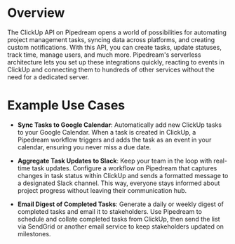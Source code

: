 # Overview

The ClickUp API on Pipedream opens a world of possibilities for automating project management tasks, syncing data across platforms, and creating custom notifications. With this API, you can create tasks, update statuses, track time, manage users, and much more. Pipedream's serverless architecture lets you set up these integrations quickly, reacting to events in ClickUp and connecting them to hundreds of other services without the need for a dedicated server.

# Example Use Cases

- **Sync Tasks to Google Calendar**: Automatically add new ClickUp tasks to your Google Calendar. When a task is created in ClickUp, a Pipedream workflow triggers and adds the task as an event in your calendar, ensuring you never miss a due date.

- **Aggregate Task Updates to Slack**: Keep your team in the loop with real-time task updates. Configure a workflow on Pipedream that captures changes in task status within ClickUp and sends a formatted message to a designated Slack channel. This way, everyone stays informed about project progress without leaving their communication hub.

- **Email Digest of Completed Tasks**: Generate a daily or weekly digest of completed tasks and email it to stakeholders. Use Pipedream to schedule and collate completed tasks from ClickUp, then send the list via SendGrid or another email service to keep stakeholders updated on milestones.

